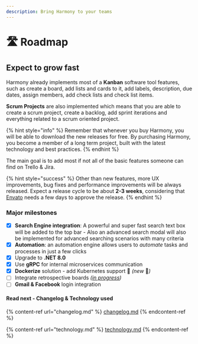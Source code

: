 ```yaml
---
description: Bring Harmony to your teams
---
```


# 🛣️ Roadmap

## Expect to grow fast

Harmony already implements most of a **Kanban** software tool features, such as create a board, add lists and cards to it, add labels, description, due dates, assign members, add check lists and check list items.

**Scrum Projects** are also implemented which means that you are able to create a scrum project, create a backlog, add sprint iterations and everything related to a scrum oriented project.

{% hint style="info" %}
Remember that whenever you buy Harmony, you will be able to download the new releases for free. By purchasing Harmony, you become a member of a long term project, built with the latest technology and best practices.&#x20;
{% endhint %}

The main goal is to add most if not all of the basic features someone can find on Trello & Jira.&#x20;

{% hint style="success" %}
Other than new features, more UX improvements, bug fixes and performance improvements will be always released. Expect a release cycle to be about **2-3 weeks**, considering that [Envato](https://codecanyon.net/item/harmony-project-management-tool/49138488) needs a few days to approve the release.
{% endhint %}

### Major milestones

* [x] **Search Engine integration**: A powerful and super fast search text box will be added to the top bar - Also an advanced search modal will also be implemented for advanced searching scenarios with many criteria
* [x] **Automation**: an automation engine allows users to _automate_ tasks and processes in just a few clicks
* [x] Upgrade to **.NET 8.0**&#x20;
* [x] Use **gRPC** for internal microservices communication
* [x] **Dockerize** solution - add Kubernetes support :whale: _(new_ :rocket:_)_
* [ ] Integrate retrospective boards _(_[_in progress_](changelog.md#version-3.0.0-in-progress)_)_
* [ ] **Gmail & Facebook** login integration

#### Read next - Changelog & Technology used

{% content-ref url="changelog.md" %}
[changelog.md](changelog.md)
{% endcontent-ref %}

{% content-ref url="technology.md" %}
[technology.md](technology.md)
{% endcontent-ref %}
